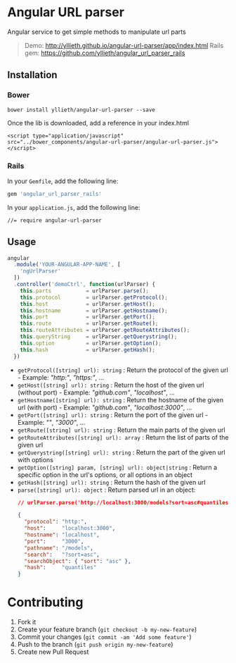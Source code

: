 # Angular URL parser
Angular service to get simple methods to manipulate url parts

> Demo: http://yllieth.github.io/angular-url-parser/app/index.html
> Rails gem: https://github.com/yllieth/angular_url_parser_rails

## Installation

### Bower

```
bower install yllieth/angular-url-parser --save
```

Once the lib is downloaded, add a reference in your index.html 

```
<script type="application/javascript" src="../bower_components/angular-url-parser/angular-url-parser.js"></script>
```

### Rails

In your `Gemfile`, add the following line:
```ruby
gem 'angular_url_parser_rails'
```

In your `application.js`, add the following line:
```
//= require angular-url-parser
```

## Usage

```javascript
angular
  .module('YOUR-ANGULAR-APP-NAME', [
    'ngUrlParser'
  ])
  .controller('demoCtrl', function(urlParser) {
    this.parts           = urlParser.parse();
    this.protocol        = urlParser.getProtocol();
    this.host            = urlParser.getHost();
    this.hostname        = urlParser.getHostname();
    this.port            = urlParser.getPort();
    this.route           = urlParser.getRoute();
    this.routeAttributes = urlParser.getRouteAttributes();
    this.queryString     = urlParser.getQuerystring();
    this.option          = urlParser.getOption();
    this.hash            = urlParser.getHash();
  })
```

- `getProtocol([string] url): string` : Return the protocol of the given url - Example: _"http:"_, _"https:"_, ...
- `getHost([string] url): string` : Return the host of the given url (without port) - Example: _"github.com"_, _"localhost"_, ...
- `getHostname([string] url): string` : Return the hostname of the given url (with port) - Example: _"github.com"_, _"localhost:3000"_, ...
- `getPort([string] url): string` : Return the port of the given url - Example: _""_, _"3000"_, ...
- `getRoute([string] url): string` : Return the main parts of the given url
- `getRouteAttributes([string] url): array` : Return the list of parts of the given url
- `getQuerystring([string] url): string` : Return the part of the given url with options
- `getOption([string] param, [string] url): object|string` : Return a specific option in the url's options, or all options in an object
- `getHash([string] url): string` : Return the hash of the given url
- `parse([string] url): object` : Return parsed url in an object:
    ```json
    // urlParser.parse('http://localhost:3000/models?sort=asc#quantiles')
  
    {
      "protocol": "http:",
      "host":     "localhost:3000",
      "hostname": "localhost",
      "port":     "3000",
      "pathname": "/models",
      "search":   "?sort=asc",
      "searchObject": { "sort": "asc" },
      "hash":     "quantiles"
    }
    ```
    
# Contributing

1. Fork it
2. Create your feature branch (`git checkout -b my-new-feature`)
3. Commit your changes (`git commit -am 'Add some feature'`)
4. Push to the branch (`git push origin my-new-feature`)
5. Create new Pull Request

